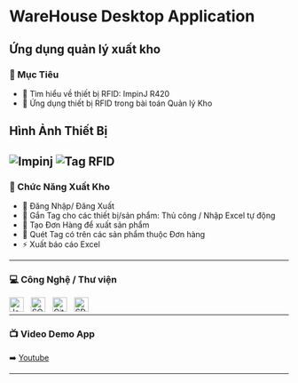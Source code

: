 # WareHouse Desktop Application


## Ứng dụng quản lý xuất kho

### 🎯 Mục Tiêu
- 🔭 Tìm hiểu về thiết bị RFID: ImpinJ R420
- 🥅 Ứng dụng thiết bị RFID trong bài toán Quản lý Kho

## Hình Ảnh Thiết Bị

![Impinj](https://www.researchgate.net/publication/283974386/figure/fig1/AS:317165543673869@1452629566906/ImpinJ-R420-reader-range-measurement-experiment.png)
![Tag RFID](https://www.ruddersoft.com/images/rfid/rfid-tags/tag.jpg)
---
### 🎯 Chức Năng Xuất Kho 
- 🔭 Đăng Nhập/ Đăng Xuất 
- 🌱 Gắn Tag cho các thiết bị/sản phẩm: Thủ công / Nhập Excel tự động 
- 👯 Tạo Đơn Hàng để xuất sản phẩm
- 🥅 Quét Tag có trên các sản phẩm thuộc Đơn hàng
- ⚡ Xuất báo cáo Excel

---
### 💻 Công Nghệ / Thư viện

<img align="left" alt="Java" width="26px" src="https://img.icons8.com/color/48/000000/java-duke-logo.png" style="padding-right:10px;" />
<img align="left" alt="SQL Server" width="26px" src="https://img.icons8.com/external-wanicon-flat-wanicon/48/external-sql-server-big-data-wanicon-flat-wanicon.png" style="padding-right:10px;" />
<img align="left" alt="Git" width="26px" src="https://cdn.jsdelivr.net/gh/devicons/devicon/icons/git/git-original.svg" style="padding-right:10px;" />
<img align="left" alt="SDK" width="26px" src="http://www.rfidsolutionsinc.com/content/images/thumbs/0001455_impinj-octane-sdk-java_300.png" style="padding-right:10px;" />
<br />

---
### 📺 Video Demo App

➡️ [Youtube](https://youtu.be/PcqYyYFSFf0)

---